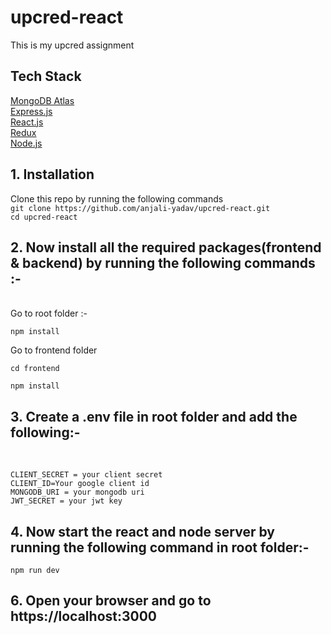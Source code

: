 # upcred-react
This is my upcred assignment
<br />
## Tech Stack <br />
[MongoDB Atlas](https://www.mongodb.com/cloud/atlas) <br />
[Express.js](https://expressjs.com/) <br />
[React.js](https://reactjs.org/) <br />
[Redux](https://react-redux.js.org/) <br />
[Node.js](https://nodejs.org/en/) 
<br />
## 1. Installation <br />
Clone this repo by running the following commands <br />
`git clone https://github.com/anjali-yadav/upcred-react.git` <br />
`cd upcred-react` 
<br />
## 2. Now install all the required packages(frontend & backend) by running the following commands :-
<br />
Go to root folder :- <br />

`npm install` <br />

Go to frontend folder <br />

`cd frontend` <br />

`npm install ` <br />
## 3. Create a .env file in root folder and add the following:-
<br />

`CLIENT_SECRET = your client secret` <br />
`CLIENT_ID=Your google client id` <br />
`MONGODB_URI = your mongodb uri ` <br />
`JWT_SECRET = your jwt key` <br />

## 4. Now start the react and node server by running the following command in root folder:- <br />
`
npm run dev
`
<br />
## 6. Open your browser and go to https://localhost:3000
